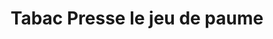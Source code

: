 ---
title: "Tabac Presse le jeu de paume"
url: /vic-le-comte/tabac-presse-le-jeu-de-paume/
shop: tabac
---